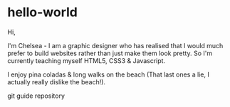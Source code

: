 # hello-world

Hi,

I'm Chelsea - I am a graphic designer who has realised that I would much prefer to build websites rather than just make them look pretty. So I'm currently teaching myself HTML5, CSS3 & Javascript.

I enjoy pina coladas & long walks on the beach (That last ones a lie, I actually really dislike the beach!).

git guide repository
